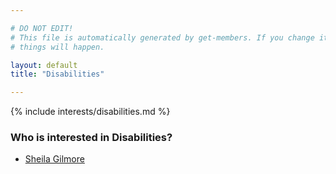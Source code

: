 ```yaml
---

# DO NOT EDIT!
# This file is automatically generated by get-members. If you change it, bad
# things will happen.

layout: default
title: "Disabilities"

---
```


{% include interests/disabilities.md %}

### Who is interested in Disabilities?


* [Sheila Gilmore](/members/sheila-gilmore.html)
